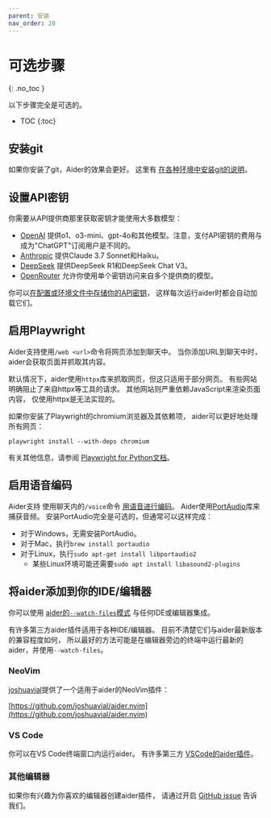 ```yaml
---
parent: 安装
nav_order: 20
---
```


# 可选步骤
{: .no_toc }

以下步骤完全是可选的。

- TOC
{:toc}

## 安装git

如果你安装了git，Aider的效果会更好。
这里有
[在各种环境中安装git的说明](https://github.com/git-guides/install-git)。

## 设置API密钥

你需要从API提供商那里获取密钥才能使用大多数模型：

- [OpenAI](https://help.openai.com/en/articles/4936850-where-do-i-find-my-secret-api-key) 提供o1、o3-mini、gpt-4o和其他模型。注意，支付API密钥的费用与成为"ChatGPT"订阅用户是不同的。
- [Anthropic](https://docs.anthropic.com/claude/reference/getting-started-with-the-api) 提供Claude 3.7 Sonnet和Haiku。
- [DeepSeek](https://platform.deepseek.com/api_keys) 提供DeepSeek R1和DeepSeek Chat V3。
- [OpenRouter](https://openrouter.ai/keys) 允许你使用单个密钥访问来自多个提供商的模型。

你可以[在配置或环境文件中存储你的API密钥](/docs/config/api-keys.html)，
这样每次运行aider时都会自动加载它们。

## 启用Playwright

Aider支持使用`/web <url>`命令将网页添加到聊天中。
当你添加URL到聊天中时，aider会获取页面并抓取其内容。

默认情况下，aider使用`httpx`库来抓取网页，但这只适用于部分网页。
有些网站明确阻止了来自httpx等工具的请求。
其他网站则严重依赖JavaScript来渲染页面内容，
仅使用httpx是无法实现的。

如果你安装了Playwright的chromium浏览器及其依赖项，
aider可以更好地处理所有网页：

```
playwright install --with-deps chromium
```

有关其他信息，请参阅
[Playwright for Python文档](https://playwright.dev/python/docs/browsers#install-system-dependencies)。


## 启用语音编码

Aider支持
使用聊天内的`/voice`命令
[用语音进行编码](https://aider.chat/docs/usage/voice.html)。
Aider使用[PortAudio](http://www.portaudio.com)库来
捕获音频。
安装PortAudio完全是可选的，但通常可以这样完成：

- 对于Windows，无需安装PortAudio。
- 对于Mac，执行`brew install portaudio`
- 对于Linux，执行`sudo apt-get install libportaudio2`
  - 某些Linux环境可能还需要`sudo apt install libasound2-plugins`

## 将aider添加到你的IDE/编辑器

你可以使用
[aider的`--watch-files`模式](https://aider.chat/docs/usage/watch.html)
与任何IDE或编辑器集成。

有许多第三方aider插件适用于各种IDE/编辑器。
目前不清楚它们与aider最新版本的兼容程度如何，
所以最好的方法可能是在编辑器旁边的终端中运行最新的
aider，并使用`--watch-files`。

### NeoVim

[joshuavial](https://github.com/joshuavial)提供了一个适用于aider的NeoVim插件：

[https://github.com/joshuavial/aider.nvim](https://github.com/joshuavial/aider.nvim)

### VS Code

你可以在VS Code终端窗口内运行aider。
有许多第三方
[VSCode的aider插件](https://marketplace.visualstudio.com/search?term=aider%20-kodu&target=VSCode&category=All%20categories&sortBy=Relevance)。

### 其他编辑器

如果你有兴趣为你喜欢的编辑器创建aider插件，
请通过开启
[GitHub issue](https://github.com/Aider-AI/aider/issues)
告诉我们。


